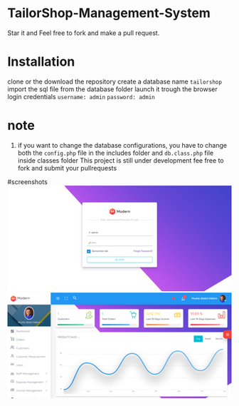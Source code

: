 # TailorShop-Management-System
Star it and Feel free to fork and make a pull request.

# Installation
clone or the download the repository
create a database name `tailorshop`
import the sql file from the database folder
launch it trough the browser
login credentials `username: admin` `password: admin`


# note
1. if you want to change the database configurations, you have to change both the `config.php` file in the includes folder and `db.class.php` file inside classes folder
This project is still under development fee free to fork and submit your pullrequests

#screenshots
![ScreenShot](/screenshots/login.png?raw=true "Login page")
![Dashboard](/screenshots/dashboard.png?raw=true "Dashbaord page")


